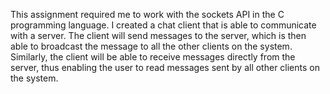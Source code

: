 This assignment required me to work with the sockets API in the C programming language. I created a chat client that is able to communicate with a server. 
The client will send messages to the server, which is then able to broadcast the message to all the other clients on the system. 
Similarly, the client will be able to receive messages directly from the server, thus enabling the user to read messages sent by all other clients on the system.
